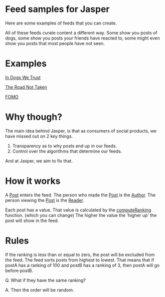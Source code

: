# Feed samples for Jasper 

Here are some examples of feeds that you can create. 

All of these feeds curate content a different way. Some show you posts of dogs, some show you posts your friends have reacted to, some might even show you posts that most people have not seen. 

# Examples

[In Dogs We Trust](https://github.com/elijahleinkram/feed-samples/blob/master/functions/in_dogs_we_trust.js)

[The Road Not Taken](https://github.com/elijahleinkram/feed-samples/blob/master/functions/the_road_not_taken.js)

[FOMO](https://github.com/elijahleinkram/feed-samples/blob/master/functions/fomo.js)

# Why though?

The main idea behind Jasper, is that as consumers of social products, we have missed out on 2 key things. 

1. Transparency as to why posts end up in our feeds. 
2. Control over the algorithms that determine our feeds. 

And at Jasper, we aim to fix that.

# How it works

A [Post](https://github.com/elijahleinkram/feed-samples/blob/master/classes/post.js) enters the feed. The person who made the [Post](https://github.com/elijahleinkram/feed-samples/blob/master/classes/post.js) is the [Author](https://github.com/elijahleinkram/feed-samples/blob/master/classes/author.js). The person viewing the [Post](https://github.com/elijahleinkram/feed-samples/blob/master/classes/post.js) is the [Reader](https://github.com/elijahleinkram/feed-samples/blob/master/classes/reader.js).

Each post has a value. That value is calculated by the [computeRanking](https://github.com/elijahleinkram/feed-samples/blob/master/ranking/computeRanking) function. (which you can change)
The higher the value the 'higher up' the post will show in the feed. 

# Rules

If the ranking is less than or equal to zero, the post will be excluded from the feed. The feed sorts posts from highest to lowest. That means that if postA has a ranking of 100 and postB has a ranking of 3, then postA will go before postB.

Q. What if they have the same ranking?

A. Then the order will be random.






